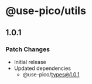 # @use-pico/utils

## 1.0.1

### Patch Changes

- Initial release
- Updated dependencies
    - @use-pico/types@1.0.1
